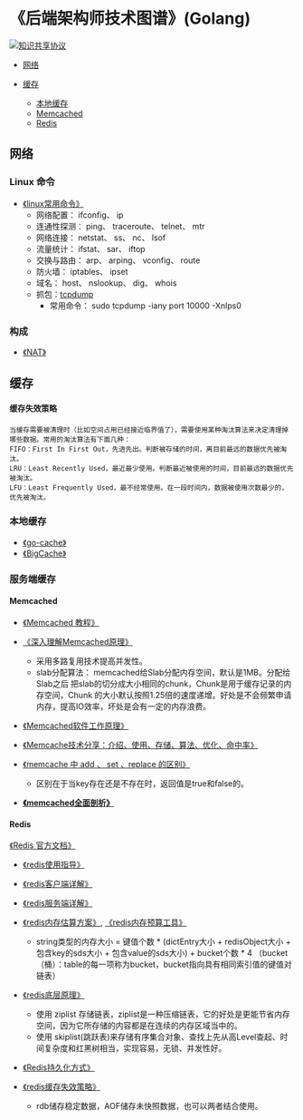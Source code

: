 《后端架构师技术图谱》(Golang)
=======
[![知识共享协议](https://img.shields.io/github/license/simonhgao/back-end-architect)](https://github.com/simonhgao/back-end-architect/blob/main/LICENSE)

* [网络](https://github.com/simonhgao/back-end-architect/master/README.md#网络)

* [缓存](https://github.com/simonhgao/back-end-architect/master/README.md#缓存)
	* [本地缓存](https://github.com/simonhgao/back-end-architect/blob/main/README.md#本地缓存)
	* [Memcached](https://github.com/simonhgao/back-end-architect/blob/main/README.md#Memcached)
	* [Redis](https://github.com/simonhgao/back-end-architect/blob/main/README.md#redis)


## 网络
### Linux 命令
* [《linux常用命令》](https://juejin.cn/post/6844903844267180039)
	* 网络配置： ifconfig、 ip  
	* 连通性探测： ping、 traceroute、 telnet、 mtr
	* 网络连接： netstat、 ss、 nc、 lsof
	* 流量统计： ifstat、 sar、 iftop
	* 交换与路由： arp、 arping、 vconfig、 route
	* 防火墙： iptables、 ipset
	* 域名： host、 nslookup、 dig、 whois
	* 抓包：[tcpdump](https://mozillazg.com/2018/01/tcpdump-common-useful-examples-cookbook.html)
		* 常用命令： sudo tcpdump -iany port 10000 -Xnlps0 
### 构成
* [《NAT》](https://www.jianshu.com/p/62028875d53e)


## 缓存
#### 缓存失效策略
	当缓存需要被清理时（比如空间占用已经接近临界值了），需要使用某种淘汰算法来决定清理掉哪些数据。常用的淘汰算法有下面几种：
	FIFO：First In First Out，先进先出。判断被存储的时间，离目前最远的数据优先被淘汰。
	LRU：Least Recently Used，最近最少使用。判断最近被使用的时间，目前最远的数据优先被淘汰。
	LFU：Least Frequently Used，最不经常使用。在一段时间内，数据被使用次数最少的，优先被淘汰。

### 本地缓存
* [《go-cache》](https://juejin.cn/post/6844903967139299336)
* [《BigCache》](https://pandaychen.github.io/2020/03/03/BIGCACHE-ANALYSIS/)

### 服务端缓存

#### Memcached
* [《Memcached 教程》](http://www.runoob.com/Memcached/Memcached-tutorial.html)
* [《深入理解Memcached原理》](https://blog.csdn.net/chenleixing/article/details/47035453)
	* 采用多路复用技术提高并发性。
	* slab分配算法： memcached给Slab分配内存空间，默认是1MB。分配给Slab之后 把slab的切分成大小相同的chunk，Chunk是用于缓存记录的内存空间，Chunk 的大小默认按照1.25倍的速度递增。好处是不会频繁申请内存，提高IO效率，坏处是会有一定的内存浪费。
* [《Memcached软件工作原理》](https://www.jianshu.com/p/36e5cd400580)
* [《Memcache技术分享：介绍、使用、存储、算法、优化、命中率》](http://zhihuzeye.com/archives/2361)

* [《memcache 中 add 、 set 、replace 的区别》](https://blog.csdn.net/liu251890347/article/details/37690045)
	* 区别在于当key存在还是不存在时，返回值是true和false的。

* [**《memcached全面剖析》**](https://pan.baidu.com/s/1qX00Lti?errno=0&errmsg=Auth%20Login%20Sucess&&bduss=&ssnerror=0&traceid=)

#### Redis
[《Redis 官方文档》](http://www.redis.cn/)

* [《redis使用指导》](https://www.runoob.com/redis/redis-tutorial.html)
* [《redis客户端详解》](TODO)
* [《redis服务端详解》](TODO)
* [《redis内存估算方案》](https://searchdatabase.techtarget.com.cn/7-20218/), [《redis内存预算工具》](http://www.redis.cn/redis_memory/)
	* string类型的内存大小 = 键值个数 * (dictEntry大小 + redisObject大小 + 包含key的sds大小 + 包含value的sds大小) + bucket个数 * 4 （bucket（桶）：table的每一项称为bucket，bucket指向具有相同索引值的键值对链表）
* [《redis底层原理》](https://www.cnblogs.com/kismetv/p/8654978.html)
	* 使用 ziplist 存储链表，ziplist是一种压缩链表，它的好处是更能节省内存空间，因为它所存储的内容都是在连续的内存区域当中的。
	* 使用 skiplist(跳跃表)来存储有序集合对象、查找上先从高Level查起、时间复杂度和红黑树相当，实现容易，无锁、并发性好。
* [《Redis持久化方式》](https://github.com/simonhgao/back-end-architect/blob/main/cache/Redis/Redis%E6%8C%81%E4%B9%85%E5%8C%96.md)
* [《redis缓存失效策略》](https://www.cnblogs.com/dudu2mama/p/11366292.html)

	* rdb储存稳定数据，AOF储存未快照数据，也可以两者结合使用。
